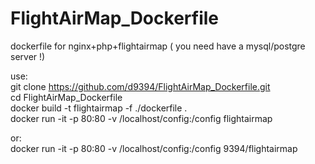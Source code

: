 # FlightAirMap_Dockerfile   
dockerfile for nginx+php+flightairmap ( you need have a mysql/postgre server !)   

use:   
git clone https://github.com/d9394/FlightAirMap_Dockerfile.git   
cd FlightAirMap_Dockerfile   
docker build -t flightairmap -f ./dockerfile .   
docker run -it -p 80:80 -v /localhost/config:/config flightairmap   

or:   
docker run -it -p 80:80 -v /localhost/config:/config 9394/flightairmap   
